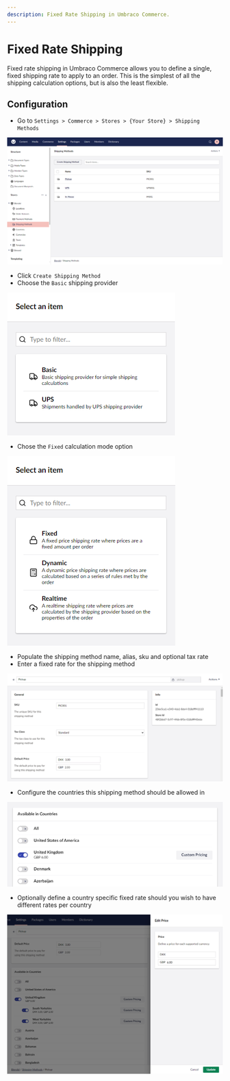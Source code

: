 ```yaml
---
description: Fixed Rate Shipping in Umbraco Commerce.
---
```


# Fixed Rate Shipping

Fixed rate shipping in Umbraco Commerce allows you to define a single, fixed shipping rate to apply to an order. This is the simplest of all the shipping calculation options, but is also the least flexible.

## Configuration

* Go to `Settings > Commerce > Stores > {Your Store} > Shipping Methods`

![Shipping Methods](../../media/v14/shipping-methods-list-view.png)

* Click `Create Shipping Method`
* Choose the `Basic` shipping provider

![Choose Shipping Provider](../../media/v14/shipping-provider-modal.png)

* Chose the `Fixed` calculation mode option

![Choose Shipping Calculation Mode](../../media/v14/shipping-provider-config-modal.png)

* Populate the shipping method name, alias, sku and optional tax rate
* Enter a fixed rate for the shipping method

![Shipping Method Details](../../media/v14/shipping-method-fixed-rate-general-settings.png)

* Configure the countries this shipping method should be allowed in

![Shipping Method Allowed Countries](../../media/v14/shipping-method-fixed-rate-countries.png)

* Optionally define a country specific fixed rate should you wish to have different rates per country

![Shipping Method Country Specific Rates](../../media/v14/shipping-method-fixed-rate-country-prices.png)
